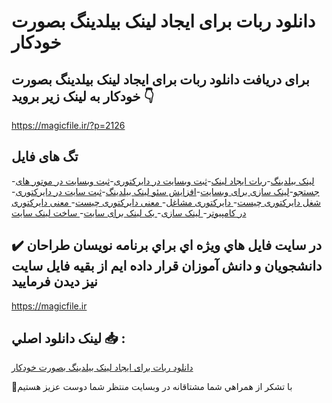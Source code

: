 # دانلود ربات برای ایجاد لینک بیلدینگ بصورت خودکار

## برای دریافت دانلود ربات برای ایجاد لینک بیلدینگ بصورت خودکار به لینک زیر بروید 👇

https://magicfile.ir/?p=2126

## تگ های فایل

-[لینک بیلدینگ](https://magicfile.ir/product/%d8%b1%d8%a8%d8%a7%d8%aa-%d8%a8%d8%b1%d8%a7%db%8c-%d8%a7%db%8c%d8%ac%d8%a7%d8%af%d9%84%db%8c%d9%86%da%a9-%d8%a8%db%8c%d9%84%d8%af%db%8c%d9%86%da%af/)-[ربات ایجاد لینک](https://magicfile.ir/product/%d8%b1%d8%a8%d8%a7%d8%aa-%d8%a8%d8%b1%d8%a7%db%8c-%d8%a7%db%8c%d8%ac%d8%a7%d8%af%d9%84%db%8c%d9%86%da%a9-%d8%a8%db%8c%d9%84%d8%af%db%8c%d9%86%da%af/)-[ثبت وبسایت در دایرکتوری](https://magicfile.ir/product/%d8%b1%d8%a8%d8%a7%d8%aa-%d8%a8%d8%b1%d8%a7%db%8c-%d8%a7%db%8c%d8%ac%d8%a7%d8%af%d9%84%db%8c%d9%86%da%a9-%d8%a8%db%8c%d9%84%d8%af%db%8c%d9%86%da%af/)-[ثبت وبسایت در موتور های جستجو](https://magicfile.ir/product/%d8%b1%d8%a8%d8%a7%d8%aa-%d8%a8%d8%b1%d8%a7%db%8c-%d8%a7%db%8c%d8%ac%d8%a7%d8%af%d9%84%db%8c%d9%86%da%a9-%d8%a8%db%8c%d9%84%d8%af%db%8c%d9%86%da%af/)-[لینک سازی برای وبسایت](https://magicfile.ir/product/%d8%b1%d8%a8%d8%a7%d8%aa-%d8%a8%d8%b1%d8%a7%db%8c-%d8%a7%db%8c%d8%ac%d8%a7%d8%af%d9%84%db%8c%d9%86%da%a9-%d8%a8%db%8c%d9%84%d8%af%db%8c%d9%86%da%af/)-[افزایش سئو لینک بیلدینگ](https://magicfile.ir/product/%d8%b1%d8%a8%d8%a7%d8%aa-%d8%a8%d8%b1%d8%a7%db%8c-%d8%a7%db%8c%d8%ac%d8%a7%d8%af%d9%84%db%8c%d9%86%da%a9-%d8%a8%db%8c%d9%84%d8%af%db%8c%d9%86%da%af/)-[ثبت سایت در دایرکتوری](https://magicfile.ir/product/%d8%b1%d8%a8%d8%a7%d8%aa-%d8%a8%d8%b1%d8%a7%db%8c-%d8%a7%db%8c%d8%ac%d8%a7%d8%af%d9%84%db%8c%d9%86%da%a9-%d8%a8%db%8c%d9%84%d8%af%db%8c%d9%86%da%af/)-[ شغل دایرکتوری چیست](https://magicfile.ir/product/%d8%b1%d8%a8%d8%a7%d8%aa-%d8%a8%d8%b1%d8%a7%db%8c-%d8%a7%db%8c%d8%ac%d8%a7%d8%af%d9%84%db%8c%d9%86%da%a9-%d8%a8%db%8c%d9%84%d8%af%db%8c%d9%86%da%af/)-[ دایرکتوری مشاغل](https://magicfile.ir/product/%d8%b1%d8%a8%d8%a7%d8%aa-%d8%a8%d8%b1%d8%a7%db%8c-%d8%a7%db%8c%d8%ac%d8%a7%d8%af%d9%84%db%8c%d9%86%da%a9-%d8%a8%db%8c%d9%84%d8%af%db%8c%d9%86%da%af/)-[ معنی دایرکتوری چیست](https://magicfile.ir/product/%d8%b1%d8%a8%d8%a7%d8%aa-%d8%a8%d8%b1%d8%a7%db%8c-%d8%a7%db%8c%d8%ac%d8%a7%d8%af%d9%84%db%8c%d9%86%da%a9-%d8%a8%db%8c%d9%84%d8%af%db%8c%d9%86%da%af/)-[ معنی دایرکتوری در کامپیوتر](https://magicfile.ir/product/%d8%b1%d8%a8%d8%a7%d8%aa-%d8%a8%d8%b1%d8%a7%db%8c-%d8%a7%db%8c%d8%ac%d8%a7%d8%af%d9%84%db%8c%d9%86%da%a9-%d8%a8%db%8c%d9%84%d8%af%db%8c%d9%86%da%af/)-[ لینک سازی](https://magicfile.ir/product/%d8%b1%d8%a8%d8%a7%d8%aa-%d8%a8%d8%b1%d8%a7%db%8c-%d8%a7%db%8c%d8%ac%d8%a7%d8%af%d9%84%db%8c%d9%86%da%a9-%d8%a8%db%8c%d9%84%d8%af%db%8c%d9%86%da%af/)-[ بک لینک برای سایت](https://magicfile.ir/product/%d8%b1%d8%a8%d8%a7%d8%aa-%d8%a8%d8%b1%d8%a7%db%8c-%d8%a7%db%8c%d8%ac%d8%a7%d8%af%d9%84%db%8c%d9%86%da%a9-%d8%a8%db%8c%d9%84%d8%af%db%8c%d9%86%da%af/)-[ ساخت لینک سایت](https://magicfile.ir/product/%d8%b1%d8%a8%d8%a7%d8%aa-%d8%a8%d8%b1%d8%a7%db%8c-%d8%a7%db%8c%d8%ac%d8%a7%d8%af%d9%84%db%8c%d9%86%da%a9-%d8%a8%db%8c%d9%84%d8%af%db%8c%d9%86%da%af/)

## ✔️ در سايت فايل هاي ويژه اي براي برنامه نويسان طراحان دانشجويان و دانش آموزان قرار داده ايم از بقيه فايل سايت نيز ديدن فرماييد

https://magicfile.ir


## لينک دانلود اصلي 📥 :

[دانلود ربات برای ایجاد لینک بیلدینگ بصورت خودکار](https://magicfile.ir/product/%d8%b1%d8%a8%d8%a7%d8%aa-%d8%a8%d8%b1%d8%a7%db%8c-%d8%a7%db%8c%d8%ac%d8%a7%d8%af%d9%84%db%8c%d9%86%da%a9-%d8%a8%db%8c%d9%84%d8%af%db%8c%d9%86%da%af/) 


🙏با تشکر از همراهي شما مشتاقانه در وبسایت منتظر شما دوست عزیز هستیم

